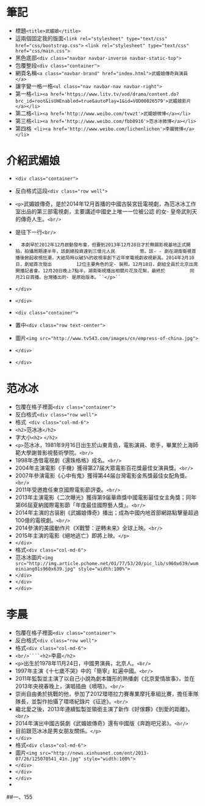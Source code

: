 # 筆記
- 標題``<title>武媚娘</title>``
- 這兩個固定我的版面``<link rel="stylesheet" type="text/css" href="css/bootstrap.css">``
                    ``<link rel="stylesheet" type="text/css" href="css/main.css">``
- 黑色底部``<div class="navbar navbar-inverse navbar-static-top">``
- 包覆整段``<div class="container">``
- 網頁名稱``<a class="navbar-brand" href="index.html">武媚娘傳奇與演員</a>``
- 讓字變一格一格``<ul class="nav navbar-nav navbar-right">``
- 第一格``<li><a href='https://www.litv.tv/vod/drama/content.do?brc_id=root&isUHEnabled=true&autoPlay=1&id=VOD00026579'>武媚娘影片</a></li>``
- 第二格``<li><a href='http://www.weibo.com/tvwzt'>武媚娘微博</a></li>``
- 第三格``<li><a href='http://www.weibo.com/fbb0916'>范冰冰微博</a></li>``
- 第四格`` <li><a href='http://www.weibo.com/lichenlichen'>李晨微博</a></li>``
# 介紹武媚娘
- ``<div class="container">``
- 反白格式這段``<div class="row well">``
- ``<p>``武媚娘傳奇，是於2014年12月首播的中國古裝宮廷電視劇，為范冰冰工作室出品的第三部電視劇，主要講述中國史上唯一一位被公認          的女- 皇帝武則天的傳奇人生。``<br/>``
- 是往下一行``<br/>``
-       本劇早於2012年12月啟動發布會，但要到2013年12月28日才於無錫影視基地正式開拍，拍攝周期達半年，該劇總投資達到三億元人民         幣。該- - 劇在湖南衛視首播後掀起收視狂潮，大結局時以破5%的收視率創下近年來電視劇收視新高。2014年2月10日，劇組首次發出         12位主要角色的定- 裝照。12月18日，劇組全員於北京出席開播記者會。12月20日晚上7點半，湖南衛視播出相關片花及花絮，最終於         同月21日首播。台灣播出的- 是原始版本。``</p>``
- ``</div>``
- ``</div>``

- ``<div class="container">``
- 置中``<div class="row text-center">``
- 圖片``<img src="http://www.tv543.com/images/cn/empress-of-china.jpg">``
- ``</div>``
- ``</div>``

# 范冰冰
- 包覆在格子裡面``<div class="container">`` 
- 反白格式``<div class="row well">``
- 格式`` <div class="col-md-6">``
- ``<h2>``范冰冰``</h2>``
- 字大小``<h2>`` ``</h2>``
- ``<p>``范冰冰，1981年9月16日出生於山東青島，電影演員、歌手，畢業於上海師範大學謝普影視藝術學院。``<br/>``
- 1998年憑借電視劇《還珠格格》成名。``<br/>``
- 2004年主演電影《手機》獲得第27届大眾電影百花獎最佳女演員獎。``<br/>``
- 2007年參演電影《心中有鬼》獲得第44届台灣電影金馬獎最佳女配角獎。``<br/>``
- 2011年受邀擔任東京國際電影節評委。``<br/>``
- 2013年主演電影《二次曝光》獲得第9届華鼎獎中國電影最佳女主角獎；同年第66屆夏納國際電影節「年度最佳國際藝人獎」。``<br/>``
- 2014年主演的古装剧《武媚娘傳奇》播出；成為中國内地首部網路點擊量超過100億的電視劇。``<br/>``
- 2014參演的美國動作片《X戰警：逆轉未来》全球上映。``<br/>``
- 2015年主演的電影《絕地逃亡》即將上映。``</p>``
- ``</div>``
- 格式``<div class="col-md-6">``
- 范冰冰圖片``<img src="http://img.article.pchome.net/01/77/53/20/pic_lib/s960x639/wumeiniang01s960x639.jpg" style="width:100%">``
- ``</div>``
- ``</div>``
- ``</div>``

# 李晨
- 包覆在格子裡面``<div class="container">``
- 反白格式``<div class="row well">``
- 格式``<div class="col-md-6">``
- ``<br/>````<h2>``李晨``</h2>``
- ``<p>``出生於1978年11月24日，中國男演員，北京人。``<br/>``
- 1997年主演《十七歲不哭》中的「簡寧」紅遍中國。``<br/>``
- 2011年監製並主演了以自己小說為劇本雛形的熱播劇《北京愛情故事》，並在2013年央視春晚上，演唱插曲《嘀嗒》。``<br/>``
- 崇尚自由勇於挑戰的他，參加了2012環塔拉力賽專業摩托車組比賽，擔任車隊隊長，並製作拍攝了環塔紀錄片《征途》。``<br/>``
- 繼北愛之後，2013年連續監製並領銜主演了新作《好傢夥》《到愛的距離》。``<br/>``
- 2014年演出中國古裝劇《武媚娘傳奇》還有中國版《奔跑吧兄弟》。``<br/>``
- 目前跟范冰冰是男女朋友關係。``</p>``
- ``</div>``
- 格式``<div class="col-md-6">``
- 圖片``<img src="http://news.xinhuanet.com/ent/2013-07/26/125070541_41n.jpg" style="width:100%">``
- ``</div>``
- ``</div>``
- ``</div>``
- 

##一、155

